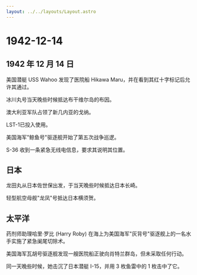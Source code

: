 ```yaml
---
layout: ../../layouts/Layout.astro
---
```


# 1942-12-14

## 1942 年 12 月 14 日

美国潜艇 USS Wahoo 发现了医院船 Hikawa
Maru，并在看到其红十字标记后允许其通过。

冰川丸号当天晚些时候抵达布干维尔岛的布因。

澳大利亚军队占领了新几内亚的戈纳。

LST-1已投入使用。

美国海军"鲸鱼号"驱逐舰开始了第五次战争巡逻。

S-36 收到一条紧急无线电信息，要求其说明其位置。

## 日本

龙田丸从日本佐世保出发，于当天晚些时候抵达日本长崎。

轻型航空母舰"龙凤"号抵达日本横须贺。

## 太平洋

药剂师助理哈里·罗比 (Harry Roby)
在海上为美国海军"灰背号"驱逐舰上的一名水手实施了紧急阑尾切除术。

美国海军瓦胡号驱逐舰发现一艘医院船正驶向肖特兰群岛，但未采取任何行动。

同一天晚些时候，她击沉了日本潜艇 I-15，并用 3 枚鱼雷中的 1
枚击中了它。